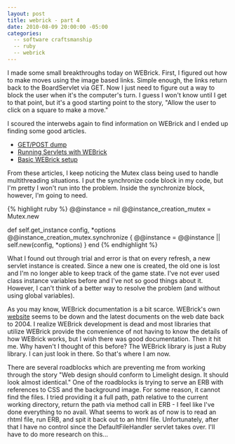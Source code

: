 ```yaml
---
layout: post
title: webrick - part 4
date: 2010-08-09 20:00:00 -05:00
categories:
  -- software craftsmanship
  -- ruby
  -- webrick
---
```


I made some small breakthroughs today on WEBrick.  First, I figured out how to make moves using the image based links.  Simple enough, the links return back to the BoardServlet via GET.  Now I just need to figure out a way to block the user when it's the computer's turn.  I guess I won't know until I get to that point, but it's a good starting point to the story, "Allow the user to click on a square to make a move."

I scoured the interwebs again to find information on WEBrick and I ended up finding some good articles.

* [GET/POST dump](http://ttripp.blogspot.com/2007/01/fun-with-http.html)
* [Running Servlets with WEBrick](http://codeidol.com/other/rubyckbk/Internet-Services/Running-Servlets-with-WEBrick/)
* [Basic WEBrick setup](http://snippets.dzone.com/tag/webrick)

From these articles, I keep noticing the Mutex class being used to handle multithreading situations.  I put the synchronize code block in my code, but I'm pretty I won't run into the problem.  Inside the synchronize block, however, I'm going to need.

{% highlight ruby %}
@@instance = nil
@@instance_creation_mutex = Mutex.new

def self.get_instance config, \*options
  @@instance_creation_mutex.synchronize {
    @@instance = @@instance || self.new(config, \*options)
  }
end
{% endhighlight %}

What I found out through trial and error is that on every refresh, a new servlet instance is created.  Since a new one is created, the old one is lost and I'm no longer able to keep track of the game state.  I've not ever used class instance variables before and I've not so good things about it.  However, I can't think of a better way to resolve the problem (and without using global variables).

As you may know, WEBrick documentation is a bit scarce.  WEBrick's own [website](http://webrick.org/) seems to be down and the latest documents on the web date back to 2004.  I realize WEBrick development is dead and most libraries that utilize WEBrick provide the convenience of not having to know the details of how WEBrick works, but I wish there was good documentation.  Then it hit me.  Why haven't I thought of this before?  The WEBrick library is just a Ruby library.  I can just look in there.  So that's where I am now.  

There are several roadblocks which are preventing me from working through the story "Web design should conform to Limelight design.  It should look almost identical."  One of the roadblocks is trying to serve an ERB with references to CSS and the background image.  For some reason, it cannot find the files.  I tried providing it a full path, path relative to the current working directory, return the path via method call in ERB - I feel like I've done everything to no avail.  What seems to work as of now is to read an rhtml file, run ERB, and spit it back out to an html file.  Unfortunately, after that I have no control since the DefaultFileHandler servlet takes over.  I'll have to do more research on this...  


